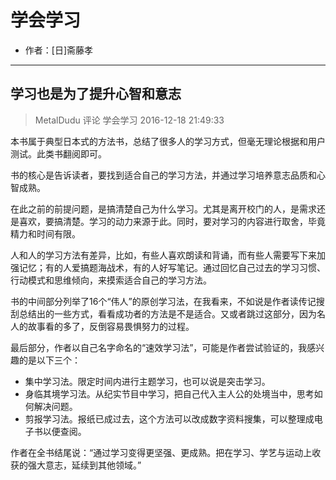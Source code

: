 # 学会学习

* 作者：[日]斋藤孝

---

## 学习也是为了提升心智和意志

> MetalDudu 评论 学会学习   2016-12-18 21:49:33


本书属于典型日本式的方法书，总结了很多人的学习方式，但毫无理论根据和用户测试。此类书翻阅即可。

书的核心是告诉读者，要找到适合自己的学习方法，并通过学习培养意志品质和心智成熟。

在此之前的前提问题，是搞清楚自己为什么学习。尤其是离开校门的人，是需求还是喜欢，要搞清楚。学习的动力来源于此。同时，要对学习的内容进行取舍，毕竟精力和时间有限。

人和人的学习方法有差异，比如，有些人喜欢朗读和背诵，而有些人需要写下来加强记忆；有的人爱搞题海战术，有的人好写笔记。通过回忆自己过去的学习习惯、行动模式和思维倾向，来摸索适合自己的学习方法。

书的中间部分列举了16个“伟人”的原创学习法，在我看来，不如说是作者读传记搜刮总结出的一些方式，看看成功者的方法是不是适合。又或者跳过这部分，因为名人的故事看的多了，反倒容易畏惧努力的过程。

最后部分，作者以自己名字命名的“速效学习法”，可能是作者尝试验证的，我感兴趣的是以下三个：

* 集中学习法。限定时间内进行主题学习，也可以说是突击学习。
* 身临其境学习法。从纪实节目中学习，把自己代入主人公的处境当中，思考如何解决问题。
* 剪报学习法。报纸已成过去，这个方法可以改成数字资料搜集，可以整理成电子书以便查阅。

作者在全书结尾说：“通过学习变得更坚强、更成熟。把在学习、学艺与运动上收获的强大意志，延续到其他领域。”
 